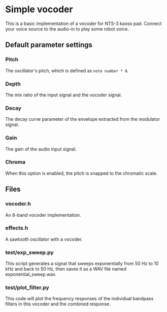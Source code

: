 # Simple vocoder
This is a basic implementation of a vocoder for NTS-3 kaoss pad. Connect your voice source to the audio-in to play some robot voice.

## Default parameter settings

### Pitch
The oscillator's pitch, which is defined as `note number * 8`.

### Depth
The mix ratio of the input signal and the vocoder signal.

### Decay
The decay curve parameter of the envelope extracted from the modulator signal.

### Gain
The gain of the audio input signal.

### Chroma
When this option is enabled, the pitch is snapped to the chromatic scale.

## Files

### vocoder.h
An 8-band vocoder implementation. 

### effects.h
A sawtooth oscillator with a vocoder.

### test/exp_sweep.py
This script generates a signal that sweeps exponentially from 50 Hz to 10 kHz and back to 50 Hz, then saves it as a WAV file named exponential_sweep.wav.

### test/plot_filter.py
This code will plot the frequency responses of the individual bandpass filters in this vocoder and the combined response. 
